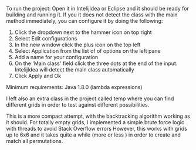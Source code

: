 To run the project:
Open it in IntelijIdea or Eclipse and it should be ready for building and running it.
If you it does not detect the class with the main method immediately, you can configure it by doing the following:
1) Click the dropdown next to the hammer icon on top right
2) Select Edit configurations
3) In the new window click the plus icon on the top left
4) Select Application from the list of of options on the left pane
5) Add a name for your configuration
6) On the 'Main class' field click the three dots at the end of the input. IntelijIdea will detect the main class automatically
7) Click Apply and Ok

Minimum requirements: Java 1.8.0 (lambda expressions)

I left also an extra class in the project called temp where you can find different grids in order to test
against different possibilities. 

This is a more compact attempt, with the backtracking algorithm working as it should.
For totally empty grids, I implemented a simple brute force logic with threads to avoid Stack Overflow errors
However, this works with grids up to 6x6 and it takes quite a while (more or less ) in order to create and match all permutations.
 
